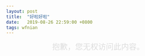 ```yaml
---
layout: post
title:  "好啦好啦"
date:   2019-08-26 22:59:00 +0800
tags: wfnian
---
```


<div style="text-align: center;font-size: 1.5em;color: #ddd;">抱歉，您无权访问此内容。</div>